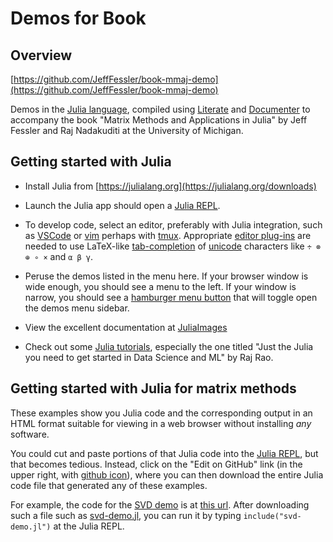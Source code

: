 
# Demos for Book

## Overview

[https://github.com/JeffFessler/book-mmaj-demo](https://github.com/JeffFessler/book-mmaj-demo)

Demos
in the
[Julia language](https://julialang.org),
compiled using
[Literate](https://github.com/fredrikekre/Literate.jl)
and
[Documenter](https://github.com/JuliaDocs/Documenter.jl)
to accompany the book
"Matrix Methods and Applications in Julia"
by Jeff Fessler
and Raj Nadakuditi
at the University of Michigan.


## Getting started with Julia

* Install Julia from
  [https://julialang.org](https://julialang.org/downloads)

* Launch the Julia app
  should open a
  [Julia REPL](https://docs.julialang.org/en/v1/stdlib/REPL).

* To develop code, select an editor, preferably with Julia integration, such as
  [VSCode](https://www.julia-vscode.org)
  or [vim](https://github.com/JuliaEditorSupport/julia-vim)
  perhaps with
  [tmux](https://discourse.julialang.org/t/julia-vim-tutorial-for-newbies/36636).
  Appropriate
  [editor plug-ins](https://github.com/JuliaEditorSupport)
  are needed to use LaTeX-like
  [tab-completion](https://docs.julialang.org/en/v1/stdlib/REPL/#Tab-completion)
  of
  [unicode](https://docs.julialang.org/en/v1/manual/unicode-input/#Unicode-Input)
  characters like `÷ ⊗ ⊕ ∘ ×` and `α β γ`.

* Peruse the demos listed in the menu here.
  If your browser window is wide enough,
  you should see a menu to the left.
  If your window is narrow,
  you should see a
  [hamburger menu button](https://en.wikipedia.org/wiki/Hamburger_button)
  that will toggle open the demos menu sidebar.

* View the excellent documentation at
  [JuliaImages](https://juliaimages.org)

* Check out some [Julia tutorials](https://julialang.org/learning/tutorials),
  especially the one titled
  "Just the Julia you need to get started in Data Science and ML" by Raj Rao.


## Getting started with Julia for matrix methods

These examples show you Julia code
and the corresponding output
in an HTML format suitable for viewing
in a web browser
without installing *any* software.

You could cut and paste portions of that Julia code
into the
[Julia REPL](https://docs.julialang.org/en/v1/stdlib/REPL),
but that becomes tedious.
Instead,
click on the "Edit on GitHub" link
(in the upper right, with
[github icon](https://github.githubassets.com/images/modules/logos_page/GitHub-Mark.png)),
where you can then download the entire Julia code file
that generated any of these examples.

For example,
the code for the
[SVD demo](https://jefffessler.github.io/book-mmaj-demo/generated/demos/03/svd-diff)
is at
[this url](https://github.com/JeffFessler/book-mmaj-demo/blob/main/docs/lit/demos/03/svd-diff.jl).
After downloading such a file such as
[svd-demo.jl](https://github.com/JeffFessler/book-mmaj-demo/blob/main/docs/lit/demos/03/svd-diff.jl),
you can run it
by typing
`include("svd-demo.jl")`
at the Julia REPL.
